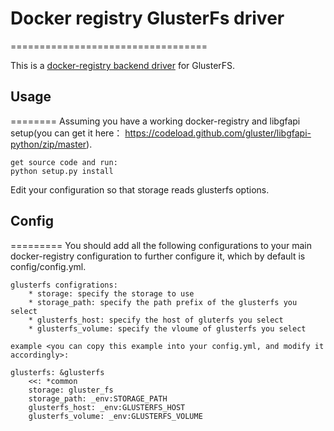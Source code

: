 # Docker registry GlusterFs driver
==================================

This is a
[docker-registry backend driver](https://github.com/dotcloud/docker-registry/tree/master/depends/docker-registry-core)
for GlusterFS.

## Usage
========
Assuming you have a working docker-registry and libgfapi setup(you can get it here： https://codeload.github.com/gluster/libgfapi-python/zip/master).

    get source code and run:
    python setup.py install

Edit your configuration so that storage reads glusterfs options.

## Config
=========
You should add all the following configurations to your main docker-registry configuration to further configure it, which by default is  config/config.yml.

    glusterfs configrations:
        * storage: specify the storage to use
        * storage_path: specify the path prefix of the glusterfs you select
        * glusterfs_host: specify the host of gluterfs you select
        * glusterfs_volume: specify the vloume of glusterfs you select

    example <you can copy this example into your config.yml, and modify it accordingly>:

    glusterfs: &glusterfs
        <<: *common
        storage: gluster_fs
        storage_path: _env:STORAGE_PATH
        glusterfs_host: _env:GLUSTERFS_HOST
        glusterfs_volume: _env:GLUSTERFS_VOLUME

